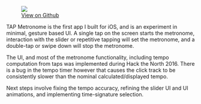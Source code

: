 <figure class='folio_image' id='img1'>
	<a target='_blank'>
		<img src='../includes/portfolio_images/tap-metronome.png'>
	</a>
<figcaption><a href="https://github.com/Adam93MT/TAP-Metronome">View on Github</a></figcaption>
</figure>

TAP Metronome is the first app I built for iOS, and is an experiment in minimal, gesture based UI. A single tap on the screen starts the metronome, interaction with the slider or repetitive tapping will set the metronome, and a double-tap or swipe down will stop the metronome. 

The UI, and most of the metronome functionality, including tempo computation from taps was implemented during Hack the North 2016. There is a bug in the tempo timer however that causes the click track to be consistently slower than the nominal calculated/displayed tempo.

Next steps involve fixing the tempo accuracy, refining the slider UI and UI animations, and implementing time-signature selection.